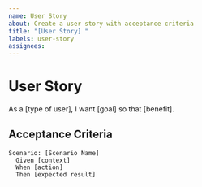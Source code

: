 ```yaml
---
name: User Story
about: Create a user story with acceptance criteria
title: "[User Story] "
labels: user-story
assignees: 
---
```


# User Story
As a [type of user], I want [goal] so that [benefit].

## Acceptance Criteria
```gherkin
Scenario: [Scenario Name]
  Given [context]
  When [action]
  Then [expected result]
